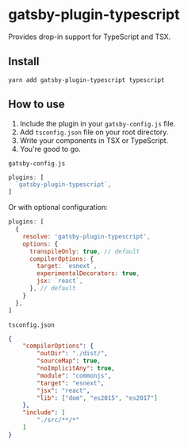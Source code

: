 # gatsby-plugin-typescript

Provides drop-in support for TypeScript and TSX.

## Install

`yarn add gatsby-plugin-typescript typescript`

## How to use

1. Include the plugin in your `gatsby-config.js` file.
2. Add `tsconfig.json` file on your root directory.
3. Write your components in TSX or TypeScript.
4. You're good to go.

`gatsby-config.js`

```javascript
plugins: [
  `gatsby-plugin-typescript`,
]
```

Or with optional configuration:

```javascript
plugins: [
  {
    resolve: 'gatsby-plugin-typescript',
    options: {
      transpileOnly: true, // default
      compilerOptions: {
        target: `esnext`,
        experimentalDecorators: true,
        jsx: `react`,
      }, // default
    }
  },
]
```

`tsconfig.json`

```json
{
    "compilerOptions": {
        "outDir": "./dist/",
        "sourceMap": true,
        "noImplicitAny": true,
        "module": "commonjs",
        "target": "esnext",
        "jsx": "react",
        "lib": ["dom", "es2015", "es2017"]
    },
    "include": [
        "./src/**/*"
    ]
}
```